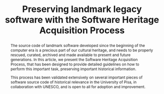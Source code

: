 ---
abstract: 'The source code of landmark software developed since the beginning of the

  computer era is a precious part of our cultural heritage, and needs to be

  properly rescued, curated, archived and made available to present and future

  generations. In this article, we present the Software Heritage Acquisition

  Process, that has been designed to provide detailed guidelines on how to

  perform this important task, preserving important historical information.


  This process has been validated extensively on several important pieces

  of software source code of historical relevance in the University of Pisa,

  in collaboration with UNESCO, and is open to all for adoption and improvement.

  '
creators:
- Scatena, Guido
- Di Cosmo, Roberto
- Montangero, Carlo
- Bussi, Laura
date: null
document_url: https://services.phaidra.univie.ac.at/api/object/o:1424833/download
grand_parent: iPRES
institutions:
- Inria and University of Paris
- University of Pisa
keywords:
- software preservation
- legacy software
- source code
- acquisition process
landing_page_url: https://phaidra.univie.ac.at/o:1424833
language: eng
layout: publication
license: CC BY 4.0 International
notes_url: null
parent: iPRES 2021
presentation_url: null
publication_type: paper
size: 6270751
source_name: iPRES
title: Preserving landmark legacy software with the Software Heritage Acquisition
  Process
year: 2021
---